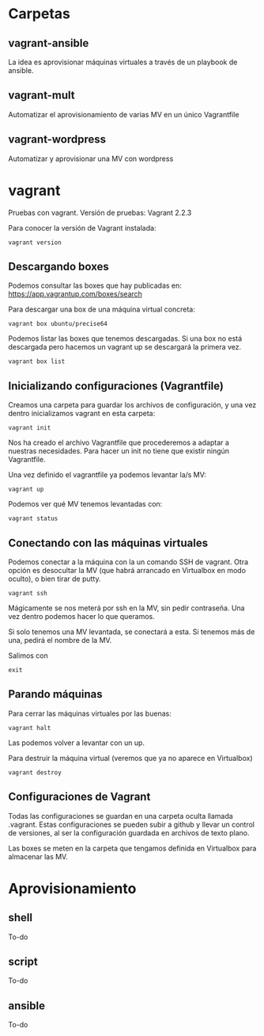 # Carpetas

## vagrant-ansible
La idea es aprovisionar máquinas virtuales a través de un playbook de ansible.

## vagrant-mult
Automatizar el aprovisionamiento de varias MV en un único Vagrantfile

## vagrant-wordpress
Automatizar y aprovisionar una MV con wordpress

# vagrant

Pruebas con vagrant. Versión de pruebas: Vagrant 2.2.3

Para conocer la versión de Vagrant instalada:
```
vagrant version
```
## Descargando boxes

Podemos consultar las boxes que hay publicadas en: https://app.vagrantup.com/boxes/search

Para descargar una box de una máquina virtual concreta:
```
vagrant box ubuntu/precise64
```
Podemos listar las boxes que tenemos descargadas. Si una box no está descargada pero hacemos un vagrant up se descargará la primera vez.
```
vagrant box list
```
## Inicializando configuraciones (Vagrantfile)

Creamos una carpeta para guardar los archivos de configuración, y una vez dentro inicializamos vagrant en esta carpeta:
```
vagrant init
```
Nos ha creado el archivo Vagrantfile que procederemos a adaptar a nuestras necesidades. Para hacer un init no tiene que existir ningún Vagrantfile.

Una vez definido el vagrantfile ya podemos levantar la/s MV:
```
vagrant up
```
Podemos ver qué MV tenemos levantadas con:
```
vagrant status
```
## Conectando con las máquinas virtuales

Podemos conectar a la máquina con la un comando SSH de vagrant. Otra opción es desocultar la MV (que habrá arrancado en Virtualbox en modo oculto), o bien tirar de putty.
```
vagrant ssh
```
Mágicamente se nos meterá por ssh en la MV, sin pedir contraseña. Una vez dentro podemos hacer lo que queramos.

Si solo tenemos una MV levantada, se conectará a esta. Si tenemos más de una, pedirá el nombre de la MV. 

Salimos con
```
exit
```
## Parando máquinas

Para cerrar las máquinas virtuales por las buenas:
```
vagrant halt
```
Las podemos volver a levantar con un up.

Para destruir la máquina virtual (veremos que ya no aparece en Virtualbox)

```
vagrant destroy
```

## Configuraciones de Vagrant

Todas las configuraciones se guardan en una carpeta oculta llamada .vagrant. Estas configuraciones se pueden subir a github y llevar un control de versiones, al ser la configuración guardada en archivos de texto plano.

Las boxes se meten en la carpeta que tengamos definida en Virtualbox para almacenar las MV.

# Aprovisionamiento
## shell
To-do
## script
To-do
## ansible
To-do
